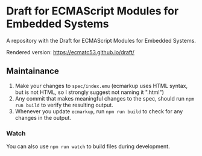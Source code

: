 # Draft for ECMAScript Modules for Embedded Systems

A repository with the Draft for ECMAScript Modules for Embedded Systems.

Rendered version: https://ecmatc53.github.io/draft/

## Maintainance

1. Make your changes to `spec/index.emu` (ecmarkup uses HTML syntax, but is not HTML, so I strongly suggest not naming it ".html")
1. Any commit that makes meaningful changes to the spec, should run `npm run build` to verify the resulting output.
1. Whenever you update `ecmarkup`, run `npm run build` to check for any changes in the output.

### Watch

You can also use `npm run watch` to build files during development.
